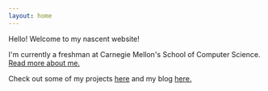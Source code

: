```yaml
---
layout: home
---
```

Hello! Welcome to my nascent website!

I'm currently a freshman at Carnegie Mellon's School of Computer Science. [Read more about me.](about)

Check out some of my projects [here](projects) and my blog [here.](my-blog)
